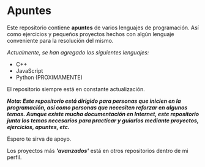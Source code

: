 # **Apuntes**

Este repositorio contiene **apuntes** de varios lenguajes de programación. Así como ejercicios y pequeños proyectos hechos con algún lenguaje conveniente para la resolución del mismo.

*Actualmente, se han agregado los siguientes lenguajes:*
- C++
- JavaScript
- Python (PROXIMAMENTE)

El repositorio siempre está en constante actualización. 

***Nota: Este repositorio está dirigido para personas que inicien en la programación, así como personas que necesiten reforzar en algunos temas. Aunque existe mucha documentación en Internet, este repositorio junta los temas necesarios para practicar y guiarlos mediante proyectos, ejercicios, apuntes, etc.***

Espero te sirva de apoyo. 

Los proyectos más ***'avanzados'*** está en otros repositorios dentro de mi perfil. 